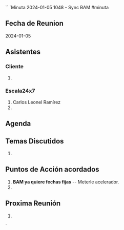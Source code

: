 ``
`Minuta 2024-01-05 1048 - Sync BAM
#minuta
## Fecha de Reunion
2024-01-05

## Asistentes

### Cliente
1. 
### Escala24x7
1. Carlos Leonel Ramírez
2. 

## Agenda

## Temas Discutidos
1. 

## Puntos de Acción acordados
1. **BAM ya quiere fechas fijas** -- Meterle acelerador.
2. 

## Proxima Reunión
1.  

`